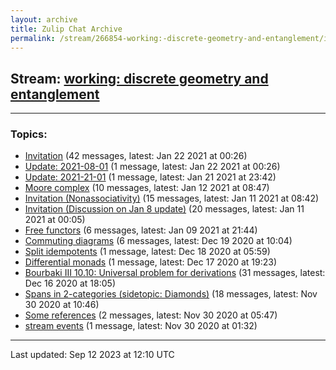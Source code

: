 ```yaml
---
layout: archive
title: Zulip Chat Archive
permalink: /stream/266854-working:-discrete-geometry-and-entanglement/index.html
---
```


## Stream: [working: discrete geometry and entanglement](https://mattecapu.github.io/ct-zulip-archive/stream/266854-working:-discrete-geometry-and-entanglement/index.html)
---

### Topics:

* [Invitation](topic/topic_Invitation.html) (42 messages, latest: Jan 22 2021 at 00:26)
* [Update: 2021-08-01](topic/topic_Update.3A.202021-08-01.html) (1 message, latest: Jan 22 2021 at 00:26)
* [Update: 2021-21-01](topic/topic_Update.3A.202021-21-01.html) (1 message, latest: Jan 21 2021 at 23:42)
* [Moore complex](topic/topic_Moore.20complex.html) (10 messages, latest: Jan 12 2021 at 08:47)
* [Invitation (Nonassociativity)](topic/topic_Invitation.20(Nonassociativity).html) (15 messages, latest: Jan 11 2021 at 08:42)
* [Invitation (Discussion on Jan 8 update)](topic/topic_Invitation.20(Discussion.20on.20Jan.208.20update).html) (20 messages, latest: Jan 11 2021 at 00:05)
* [Free functors](topic/topic_Free.20functors.html) (6 messages, latest: Jan 09 2021 at 21:44)
* [Commuting diagrams](topic/topic_Commuting.20diagrams.html) (6 messages, latest: Dec 19 2020 at 10:04)
* [Split idempotents](topic/topic_Split.20idempotents.html) (1 message, latest: Dec 18 2020 at 05:59)
* [Differential monads](topic/topic_Differential.20monads.html) (1 message, latest: Dec 17 2020 at 19:23)
* [Bourbaki III 10.10: Universal problem for derivations](topic/topic_Bourbaki.20III.2010.2E10.3A.20Universal.20problem.20for.20derivations.html) (31 messages, latest: Dec 16 2020 at 18:05)
* [Spans in 2-categories (sidetopic: Diamonds)](topic/topic_Spans.20in.202-categories.20(sidetopic.3A.20Diamonds).html) (18 messages, latest: Nov 30 2020 at 10:46)
* [Some references](topic/topic_Some.20references.html) (2 messages, latest: Nov 30 2020 at 05:47)
* [stream events](topic/topic_stream.20events.html) (1 message, latest: Nov 30 2020 at 01:32)

<hr><p>Last updated: Sep 12 2023 at 12:10 UTC</p>